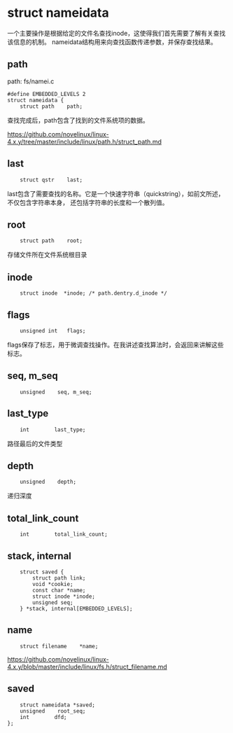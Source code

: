 # struct nameidata

一个主要操作是根据给定的文件名查找inode，这使得我们首先需要了解有关查找该信息的机制。
nameidata结构用来向查找函数传递参数，并保存查找结果。

## path

path: fs/namei.c
```
#define EMBEDDED_LEVELS 2
struct nameidata {
    struct path    path;
```

查找完成后，path包含了找到的文件系统项的数据。

https://github.com/novelinux/linux-4.x.y/tree/master/include/linux/path.h/struct_path.md

## last

```
    struct qstr    last;
```

last包含了需要查找的名称。它是一个快速字符串（quickstring），如前文所述，不仅包含字符串本身，
还包括字符串的长度和一个散列值。

## root

```
    struct path    root;
```

存储文件所在文件系统根目录

## inode

```
    struct inode  *inode; /* path.dentry.d_inode */
```

## flags

```
    unsigned int   flags;
```

flags保存了标志，用于微调查找操作。在我讲述查找算法时，会返回来讲解这些标志。

## seq, m_seq

```
    unsigned    seq, m_seq;
```

## last_type

```
    int        last_type;
```

路径最后的文件类型

## depth

```
    unsigned    depth;
```

递归深度

## total_link_count

```
    int        total_link_count;
```

## stack, internal

```
    struct saved {
        struct path link;
        void *cookie;
        const char *name;
        struct inode *inode;
        unsigned seq;
    } *stack, internal[EMBEDDED_LEVELS];
```

## name

```
    struct filename    *name;
```

https://github.com/novelinux/linux-4.x.y/blob/master/include/linux/fs.h/struct_filename.md

## saved

```
    struct nameidata *saved;
    unsigned    root_seq;
    int        dfd;
};
```